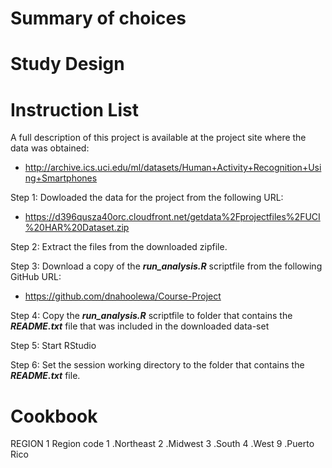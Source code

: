 # Summary of choices
# Study Design
# Instruction List
A full description of this project is available at the project site where the data was obtained: 
* http://archive.ics.uci.edu/ml/datasets/Human+Activity+Recognition+Using+Smartphones 

Step 1:  Dowloaded the data for the project from the following URL: 
* https://d396qusza40orc.cloudfront.net/getdata%2Fprojectfiles%2FUCI%20HAR%20Dataset.zip 

Step 2: Extract the files from the downloaded zipfile.

Step 3: Download a copy of the ***run_analysis.R*** scriptfile from the following GitHub URL:
* https://github.com/dnahoolewa/Course-Project

Step 4: Copy the ***run_analysis.R*** scriptfile to folder that contains the ***README.txt*** file that was included in the downloaded data-set

Step 5: Start RStudio

Step 6: Set the session working directory to the folder that contains the ***README.txt*** file.

# Cookbook
REGION 1 
Region code
1 .Northeast
2 .Midwest
3 .South
4 .West
9 .Puerto Rico
